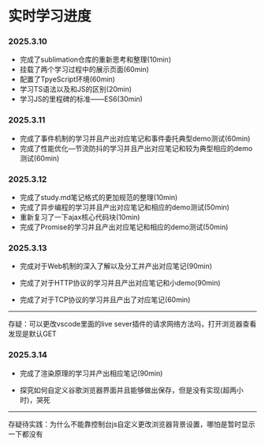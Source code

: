 # 实时学习进度

### 2025.3.10

- 完成了sublimation仓库的重新思考和整理(10min)
- 挂载了两个学习过程中的展示页面(60min)
- 配置了TpyeScript环境(60min)
- 学习TS语法以及和JS的区别(20min)
- 学习JS的里程碑的标准——ES6(30min)



### 2025.3.11

- 完成了事件机制的学习并且产出对应笔记和事件委托典型demo测试(60min)
- 完成了性能优化—节流防抖的学习并且产出对应笔记和较为典型相应的demo测试(60min)

### 2025.3.12

- 完成了study.md笔记格式的更加规范的整理(10min)
- 完成了异步编程的学习并且产出对应笔记和相应的demo测试(50min)
- 重新复习了一下ajax核心代码块(10min)
- 完成了Promise的学习并且产出对应笔记和相应的demo测试(50min)

### 2025.3.13

- 完成对于Web机制的深入了解以及分工并产出对应笔记(90min)

- 完成了对于HTTP协议的学习并且产出对应笔记和小demo(90min)

- 完成了对于TCP协议的学习并且产出了对应笔记(60min)
---
存疑：可以更改vscode里面的live sever插件的请求网络方法吗，打开浏览器查看发现是默认GET
### 2025.3.14

- 完成了渲染原理的学习并产出相应笔记(90min)

- 探究如何自定义谷歌浏览器界面并且能够做出保存，但是没有实现(超两小时)，哭死
---
存疑待实践：为什么不能靠控制台js自定义更改浏览器背景设置，哪怕是暂时显示一下都没有
